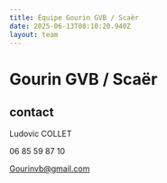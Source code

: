 ```yaml
---
title: Équipe Gourin GVB / Scaër
date: 2025-06-13T08:10:20.940Z
layout: team
---
```


# Gourin GVB / Scaër



## contact 

Ludovic COLLET

06 85 59 87 10

Gourinvb@gmail.com

